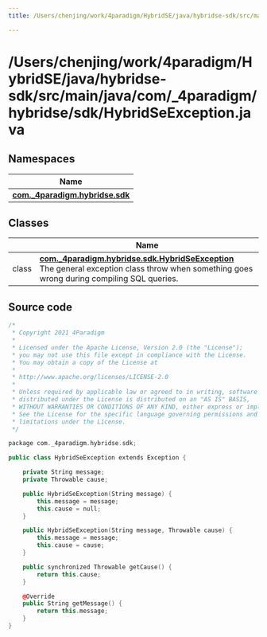 ```yaml
---
title: /Users/chenjing/work/4paradigm/HybridSE/java/hybridse-sdk/src/main/java/com/_4paradigm/hybridse/sdk/HybridSeException.java

---
```

# /Users/chenjing/work/4paradigm/HybridSE/java/hybridse-sdk/src/main/java/com/_4paradigm/hybridse/sdk/HybridSeException.java

## Namespaces

| Name           |
| -------------- |
| **[com._4paradigm.hybridse.sdk](/hybridse/usage/api/java/Namespaces/namespacecom_1_1__4paradigm_1_1hybridse_1_1sdk.md)**  |

## Classes

|                | Name           |
| -------------- | -------------- |
| class | **[com._4paradigm.hybridse.sdk.HybridSeException](/hybridse/usage/api/java/Classes/classcom_1_1__4paradigm_1_1hybridse_1_1sdk_1_1_hybrid_se_exception.md)** <br>The general exception class throw when something goes wrong during compiling SQL queries.  |




## Source code

```cpp
/*
 * Copyright 2021 4Paradigm
 *
 * Licensed under the Apache License, Version 2.0 (the "License");
 * you may not use this file except in compliance with the License.
 * You may obtain a copy of the License at
 *
 * http://www.apache.org/licenses/LICENSE-2.0
 *
 * Unless required by applicable law or agreed to in writing, software
 * distributed under the License is distributed on an "AS IS" BASIS,
 * WITHOUT WARRANTIES OR CONDITIONS OF ANY KIND, either express or implied.
 * See the License for the specific language governing permissions and
 * limitations under the License.
 */

package com._4paradigm.hybridse.sdk;

public class HybridSeException extends Exception {

    private String message;
    private Throwable cause;

    public HybridSeException(String message) {
        this.message = message;
        this.cause = null;
    }

    public HybridSeException(String message, Throwable cause) {
        this.message = message;
        this.cause = cause;
    }

    public synchronized Throwable getCause() {
        return this.cause;
    }

    @Override
    public String getMessage() {
        return this.message;
    }
}
```




